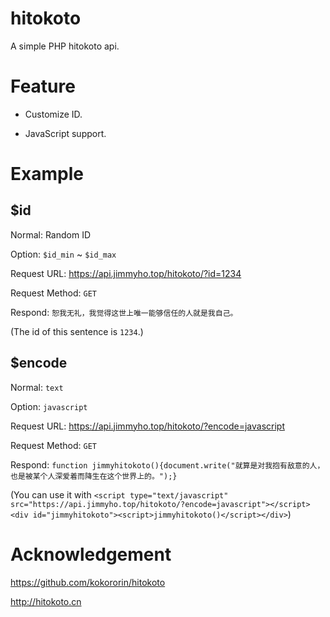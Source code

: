 # hitokoto

A simple PHP hitokoto api.

# Feature

- Customize ID.

- JavaScript support.

# Example

## $id

Normal: Random ID

Option: `$id_min` ~ `$id_max`

Request URL: https://api.jimmyho.top/hitokoto/?id=1234

Request Method: `GET`

Respond: `恕我无礼，我觉得这世上唯一能够信任的人就是我自己。`

(The id of this sentence is `1234`.)

## $encode

Normal: `text`

Option: `javascript`

Request URL: https://api.jimmyho.top/hitokoto/?encode=javascript

Request Method: `GET`

Respond: `function jimmyhitokoto(){document.write("就算是对我抱有敌意的人，也是被某个人深爱着而降生在这个世界上的。");}`

(You can use it with `<script type="text/javascript" src="https://api.jimmyho.top/hitokoto/?encode=javascript"></script><div id="jimmyhitokoto"><script>jimmyhitokoto()</script></div>`)

# Acknowledgement

https://github.com/kokororin/hitokoto

http://hitokoto.cn
